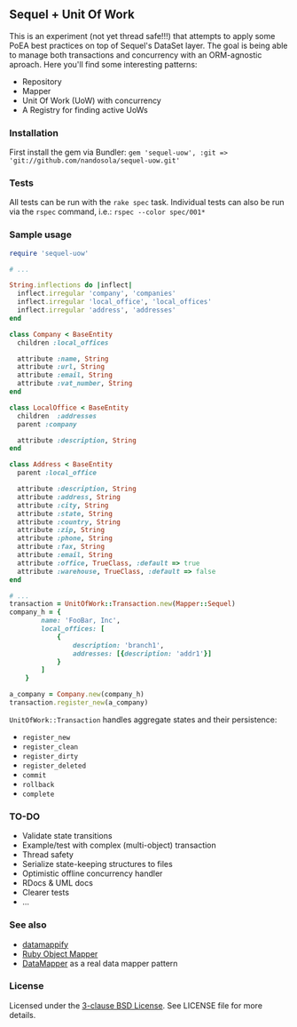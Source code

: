 Sequel + Unit Of Work
---------------------
This is an experiment (not yet thread safe!!!) that attempts to apply some PoEA best practices on top of Sequel's DataSet layer.
The goal is being able to manage both transactions and concurrency with an ORM-agnostic aproach. Here you'll find some
interesting patterns:

* Repository
* Mapper
* Unit Of Work (UoW) with concurrency
* A Registry for finding active UoWs

### Installation
First install the gem via Bundler: `gem 'sequel-uow', :git => 'git://github.com/nandosola/sequel-uow.git'`

### Tests
All tests can be run with the `rake spec` task.
Individual tests can also be run via the `rspec` command, i.e.: `rspec --color spec/001*`

### Sample usage
```ruby
require 'sequel-uow'

# ...

String.inflections do |inflect|
  inflect.irregular 'company', 'companies'
  inflect.irregular 'local_office', 'local_offices'
  inflect.irregular 'address', 'addresses'
end

class Company < BaseEntity
  children :local_offices

  attribute :name, String
  attribute :url, String
  attribute :email, String
  attribute :vat_number, String
end

class LocalOffice < BaseEntity
  children  :addresses
  parent :company

  attribute :description, String
end

class Address < BaseEntity
  parent :local_office

  attribute :description, String
  attribute :address, String
  attribute :city, String
  attribute :state, String
  attribute :country, String
  attribute :zip, String
  attribute :phone, String
  attribute :fax, String
  attribute :email, String
  attribute :office, TrueClass, :default => true
  attribute :warehouse, TrueClass, :default => false
end

# ...
transaction = UnitOfWork::Transaction.new(Mapper::Sequel)
company_h = {
        name: 'FooBar, Inc',
        local_offices: [
            {
                description: 'branch1',
                addresses: [{description: 'addr1'}]
            }
        ]
    }

a_company = Company.new(company_h)
transaction.register_new(a_company)

```

`UnitOfWork::Transaction` handles aggregate states and their persistence:

* `register_new`
* `register_clean`
* `register_dirty`
* `register_deleted`
* `commit`
* `rollback`
* `complete`

### TO-DO
* Validate state transitions
* Example/test with complex (multi-object) transaction
* Thread safety
* Serialize state-keeping structures to files
* Optimistic offline concurrency handler
* RDocs & UML docs
* Clearer tests
* ...

### See also

* [datamappify](https://github.com/fredwu/datamappify)
* [Ruby Object Mapper](https://github.com/rom-rb/rom)
* [DataMapper](http://datamapper.org/articles/the_great_refactoring.html) as a real data mapper pattern

### License
Licensed under the [3-clause BSD License](http://opensource.org/licenses/BSD-3-Clause). See LICENSE file for more details.

